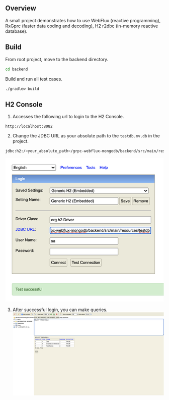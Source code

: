 ## Overview
A small project demonstrates how to use WebFlux (reactive programming), RxGprc (faster data coding and decoding), H2 r2dbc (in-memory reactive database).


## Build
From root project, move to the backend directory.
```sh
cd backend
```
Build and run all test cases.
```sh
./gradlew build
```

## H2 Console
1. Accesses the following url to login to the H2 Console.
```
http://localhost:8082
```

2. Change the JDBC URL as your absolute path to the `testdb.mv.db` in the project.
```sh
jdbc:h2:/<your_absolute_path>/grpc-webflux-mongodb/backend/src/main/resources/testdb
```

![H2 Console Login](../assets/h2-console-login.png)

3. After successful login, you can make queries.
![H2 Console Queries](../assets/h2-console-queries.png)
